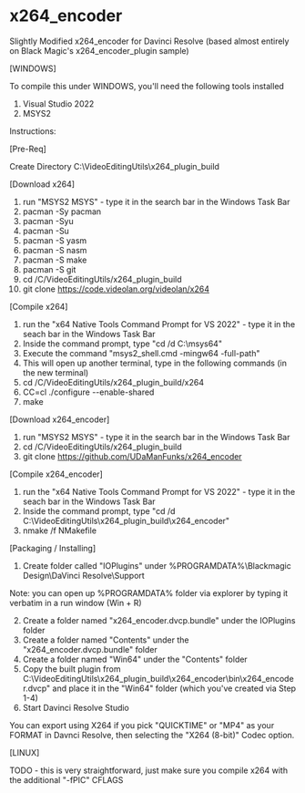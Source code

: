 # x264_encoder
Slightly Modified x264_encoder for Davinci Resolve (based almost entirely on Black Magic's x264_encoder_plugin sample)

[WINDOWS]

To compile this under WINDOWS, you'll need the following tools installed

1) Visual Studio 2022
2) MSYS2

Instructions:

[Pre-Req]

Create Directory C:\VideoEditingUtils\x264_plugin_build

[Download x264]

1) run "MSYS2 MSYS" - type it in the search bar in the Windows Task Bar
2) pacman -Sy pacman
3) pacman -Syu
4) pacman -Su
5) pacman -S yasm
6) pacman -S nasm
7) pacman -S make
8) pacman -S git
9) cd /C/VideoEditingUtils/x264_plugin_build   
10) git clone https://code.videolan.org/videolan/x264

[Compile x264]

1) run the "x64 Native Tools Command Prompt for VS 2022" - type it in the seach bar in the Windows Task Bar
2) Inside the command prompt, type "cd /d C:\msys64"
3) Execute the command "msys2_shell.cmd -mingw64 -full-path"
4) This will open up another terminal, type in the following commands (in the new terminal)
5) cd /C/VideoEditingUtils/x264_plugin_build/x264
6) CC=cl ./configure --enable-shared
7) make

[Download x264_encoder]

1) run "MSYS2 MSYS" - type it in the search bar in the Windows Task Bar
2) cd /C/VideoEditingUtils/x264_plugin_build
3) git clone https://github.com/UDaManFunks/x264_encoder

[Compile x264_encoder]

1) run the "x64 Native Tools Command Prompt for VS 2022" - type it in the seach bar in the Windows Task Bar
2) Inside the command prompt, type "cd /d C:\VideoEditingUtils\x264_plugin_build\x264_encoder"
3) nmake /f NMakefile
   
[Packaging / Installing]

1) Create folder called "IOPlugins" under %PROGRAMDATA%\Blackmagic Design\DaVinci Resolve\Support

  Note: you can open up %PROGRAMDATA% folder via explorer by typing it verbatim in a run window (Win + R) 

2) Create a folder named "x264_encoder.dvcp.bundle" under the IOPlugins folder
3) Create a folder named "Contents" under the "x264_encoder.dvcp.bundle" folder
4) Create a folder named "Win64" under the "Contents" folder
5) Copy the built plugin from C:\VideoEditingUtils\x264_plugin_build\x264_encoder\bin\x264_encoder.dvcp" and place it in the "Win64" folder (which you've created via Step 1-4)
6) Start Davinci Resolve Studio
   
You can export using X264 if you pick "QUICKTIME" or "MP4" as your FORMAT in Davnci Resolve, then selecting the "X264 (8-bit)" Codec option.

[LINUX]

TODO - this is very straightforward, just make sure you compile x264 with the additional "-fPIC" CFLAGS
